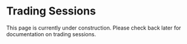 # Trading Sessions

This page is currently under construction. Please check back later for documentation on trading sessions. 